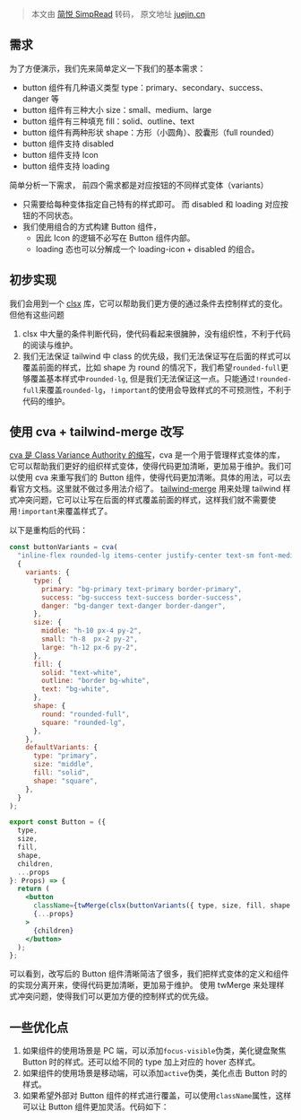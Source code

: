 > 本文由 [简悦 SimpRead](http://ksria.com/simpread/) 转码， 原文地址 [juejin.cn](https://juejin.cn/post/7290802328722276352?searchId=20240122143239B11DED69928146E57425)

需求
--
为了方便演示，我们先来简单定义一下我们的基本需求：
*   button 组件有几种语义类型 type：primary、secondary、success、danger 等
*   button 组件有三种大小 size：small、medium、large
*   button 组件有三种填充 fill：solid、outline、text
*   button 组件有两种形状 shape：方形（小圆角）、胶囊形（full rounded）
*   button 组件支持 disabled
*   button 组件支持 Icon
*   button 组件支持 loading

简单分析一下需求，
前四个需求都是对应按钮的不同样式变体（variants）
- 只需要给每种变体指定自己特有的样式即可。
而 disabled 和 loading 对应按钮的不同状态。
- 我们使用组合的方式构建 Button 组件，
	- 因此 Icon 的逻辑不必写在 Button 组件内部。
	- loading 态也可以分解成一个 loading-icon + disabled 的组合。

初步实现
----
我们会用到一个 [clsx](https://link.juejin.cn?target=https%3A%2F%2Fgithub.com%2Flukeed%2Fclsx "https://github.com/lukeed/clsx") 库，它可以帮助我们更方便的通过条件去控制样式的变化。
但他有这些问题
1.  clsx 中大量的条件判断代码，使代码看起来很臃肿，没有组织性，不利于代码的阅读与维护。
2.  我们无法保证 tailwind 中 class 的优先级，我们无法保证写在后面的样式可以覆盖前面的样式，比如 shape 为 round 的情况下，我们希望`rounded-full`更够覆盖基本样式中`rounded-lg`, 但是我们无法保证这一点。只能通过`!rounded-full`来覆盖`rounded-lg`，`!important`的使用会导致样式的不可预测性，不利于代码的维护。

使用 cva + tailwind-merge 改写
--------------------------
[cva 是 Class Variance Authority 的缩写](https://link.juejin.cn?target=https%3A%2F%2Fcva.style%2Fdocs "https://cva.style/docs")，cva 是一个用于管理样式变体的库，它可以帮助我们更好的组织样式变体，使得代码更加清晰，更加易于维护。我们可以使用 cva 来重写我们的 Button 组件，使得代码更加清晰。具体的用法，可以去看官方文档。这里就不做过多用法介绍了。
[tailwind-merge](https://link.juejin.cn?target=https%3A%2F%2Fgithub.com%2Fdcastil%2Ftailwind-merge "https://github.com/dcastil/tailwind-merge") 用来处理 tailwind 样式冲突问题，它可以让写在后面的样式覆盖前面的样式，这样我们就不需要使用`!important`来覆盖样式了。

以下是重构后的代码：

```jsx
const buttonVariants = cva(
  "inline-flex rounded-lg items-center justify-center text-sm font-medium disabled:opacity-50",
  {
    variants: {
      type: {
        primary: "bg-primary text-primary border-primary",
        success: "bg-success text-success border-success",
        danger: "bg-danger text-danger border-danger",
      },
      size: {
        middle: "h-10 px-4 py-2",
        small: "h-8  px-2 py-2",
        large: "h-12 px-6 py-2",
      },
      fill: {
        solid: "text-white",
        outline: "border bg-white",
        text: "bg-white",
      },
      shape: {
        round: "rounded-full",
        square: "rounded-lg",
      },
    },
    defaultVariants: {
      type: "primary",
      size: "middle",
      fill: "solid",
      shape: "square",
    },
  }
);

export const Button = ({
  type,
  size,
  fill,
  shape,
  children,
  ...props
}: Props) => {
  return (
    <button
      className={twMerge(clsx(buttonVariants({ type, size, fill, shape })))}
      {...props}
    >
      {children}
    </button>
  );
};
```

可以看到，改写后的 Button 组件清晰简洁了很多，我们把样式变体的定义和组件的实现分离开来，使得代码更加清晰，更加易于维护。
使用 twMerge 来处理样式冲突问题，使得我们可以更加方便的控制样式的优先级。

一些优化点
-----

1.  如果组件的使用场景是 PC 端，可以添加`focus-visible`伪类，美化键盘聚焦 Button 时的样式。还可以给不同的 type 加上对应的 hover 态样式。
2.  如果组件的使用场景是移动端，可以添加`active`伪类，美化点击 Button 时的样式。
3.  如果希望外部对 Button 组件的样式进行覆盖，可以使用`className`属性，这样可以让 Button 组件更加灵活。代码如下：
